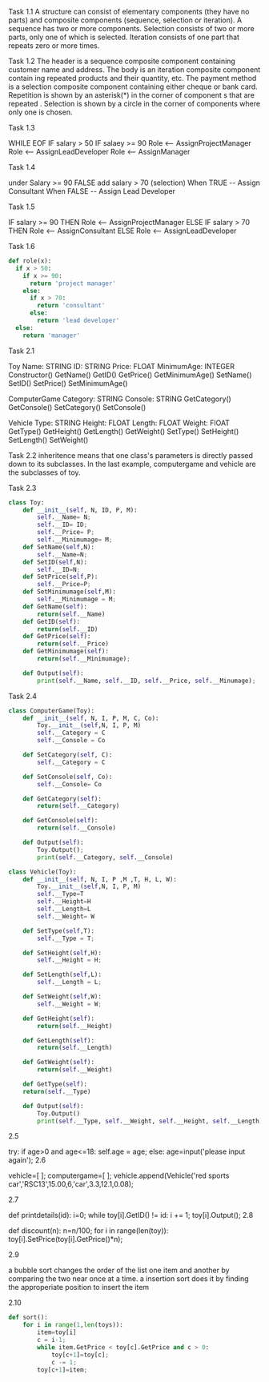 Task 1.1
A structure can consist of elementary components (they have no parts) and composite
components (sequence, selection or iteration). A sequence has two or more components.
Selection consists of two or more parts, only one of which is selected. Iteration consists of
one part that repeats zero or more times.

Task 1.2
The header is a sequence composite component containing customer name and address.
The body is an iteration composite component contain ing repeated products and their quantity, etc.
The payment method is a selection composite component containing either cheque or bank card.
Repetition is shown by an asterisk(*) in the corner of component s that are repeated .
Selection is shown by a circle in the corner of components where only one is chosen.

Task 1.3

WHILE EOF
IF salary > 50
IF salaey >= 90
Role <-- AssignProjectManager
Role <-- AssignLeadDeveloper
Role <-- AssignManager

Task 1.4

under Salary >= 90 FALSE
add salary > 70 (selection)
When TRUE -- Assign Consultant
When FALSE -- Assign Lead Developer

Task 1.5

IF salary >= 90
  THEN
    Role <-- AssignProjectManager
  ELSE
    IF salary > 70
      THEN
        Role <-- AssignConsultant
      ELSE
        Role <-- AssignLeadDeveloper

Task 1.6

```python
def role(x):
  if x > 50:
    if x >= 90:
      return 'project manager'
    else:
      if x > 70:
        return 'consultant'
      else:
        return 'lead developer'
  else:
    return 'manager'
```

Task 2.1

Toy
Name: STRING
ID: STRING
Price: FLOAT
MinimumAge: INTEGER
Constructor()
GetName()
GetID()
GetPrice()
GetMinimumAge()
SetName()
SetID()
SetPrice()
SetMinimumAge()

ComputerGame
Category: STRING
Console: STRING
GetCategory()
GetConsole()
SetCategory()
SetConsole()

Vehicle
Type: STRING
Height: FLOAT
Length: FLOAT
Weight: FlOAT
GetType()
GetHeight()
GetLength()
GetWeight()
SetType()
SetHeight()
SetLength()
SetWeight()

Task 2.2
inheritence means that one class's parameters is directly passed down to its
subclasses.
In the last example, computergame and vehicle are the subclasses of toy.

Task 2.3

```python
class Toy:
    def __init__(self, N, ID, P, M):
        self.__Name= N;
        self.__ID= ID;
        self.__Price= P;
        self.__Minimumage= M;
    def SetName(self,N):
        self.__Name=N;
    def SetID(self,N):
        self.__ID=N;
    def SetPrice(self,P):
        self.__Price=P;
    def SetMinimumage(self,M):
        self.__Minimumage = M;
    def GetName(self):
        return(self.__Name)
    def GetID(self):
        return(self.__ID)
    def GetPrice(self):
        return(self.__Price)
    def GetMinimumage(self):
        return(self.__Minimumage);

    def Output(self):
        print(self.__Name, self.__ID, self.__Price, self.__Minumage);
```

Task 2.4

```python
class ComputerGame(Toy):
    def __init__(self, N, I, P, M, C, Co):
        Toy.__init__(self,N, I, P, M)
        self.__Category = C
        self.__Console = Co

    def SetCategory(self, C):
        self.__Category = C

    def SetConsole(self, Co):
        self.__Console= Co

    def GetCategory(self):
        return(self.__Category)

    def GetConsole(self):
        return(self.__Console)

    def Output(self):
        Toy.Output();
        print(self.__Category, self.__Console)       

class Vehicle(Toy):
    def __init__(self, N, I, P ,M ,T, H, L, W):
        Toy.__init__(self,N, I, P, M)
        self.__Type=T
        self.__Height=H
        self.__Length=L
        self.__Weight= W

    def SetType(self,T):
        self.__Type = T;

    def SetHeight(self,H):
        self.__Height = H;

    def SetLength(self,L):
        self.__Length = L;

    def SetWeight(self,W):
        self.__Weight = W;

    def GetHeight(self):
        return(self.__Height)

    def GetLength(self):
        return(self.__Length)

    def GetWeight(self):
        return(self.__Weight)

    def GetType(self):
	return(self.__Type)

    def Output(self):
        Toy.Output()
        print(self.__Type, self.__Weight, self.__Height, self.__Length);
```

2.5

try:
    if age>0 and age<=18:
        self.age = age;
    else:
        age=input('please input again');
2.6

vehicle=[ ];
computergame=[ ];
vehicle.append(Vehicle('red sports car','RSC13',15.00,6,'car',3.3,12.1,0.08);

2.7

def printdetails(id):
   i=0;
   while toy[i].GetID() != id:
       i += 1;
   toy[i].Output();
2.8

def discount(n):
    n=n/100;
    for i in range(len(toy)):
        toy[i].SetPrice(toy[i].GetPrice()*n);

2.9

a bubble sort changes the order of the list one item and another by comparing the two near once at a time. 
a insertion sort does it by finding the approperiate position to insert the item

2.10

```python
def sort():
    for i in range(1,len(toys)):
        item=toy[i]
        c = i-1; 
        while item.GetPrice < toy[c].GetPrice and c > 0:
            toy[c+1]=toy[c];
            c -= 1;
        toy[c+1]=item;
```
